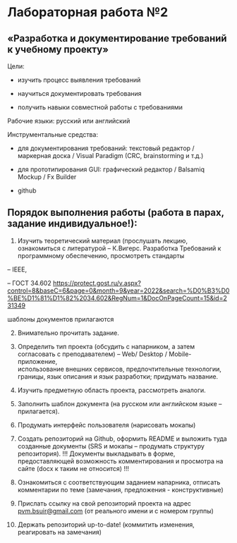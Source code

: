 # Лабораторная	работа	№2

## «Разработка	и	документирование	требований	к	учебному	проекту»

Цели:	

- изучить	процесс	выявления	требований

- научиться	документировать	требования

- получить	навыки	совместной	работы	с	требованиями

Рабочие	языки:	русский	или	английский

Инструментальные	средства:

- для	документирования	требований:	текстовый	редактор /	
маркерная	доска	/	Visual	Paradigm	(CRC,	brainstorming	и	т.д.)

- для	прототипирования	GUI:	графический	редактор	/	Balsamiq	
Mockup	/	Fx	Builder

- github

## Порядок	выполнения	работы	(работа	в	парах,	задание	индивидуальное!):

1. Изучить	теоретический	материал	(прослушать	лекцию,	
ознакомиться	с	литературой – К.Вигерс. Разработка	Требований	к	
программному	обеспечению,	просмотреть	стандарты	

– IEEE, 

– ГОСТ 34.602	 https://protect.gost.ru/v.aspx?control=8&baseC=6&page=0&month=9&year=2022&search=%D0%B3%D0%BE%D1%81%D1%82%2034.602&RegNum=1&DocOnPageCount=15&id=231349

шаблоны	документов	прилагаются 

2. Внимательно	прочитать	задание.

3. Определить	тип	проекта	(обсудить	с	напарником,	а	затем	
согласовать	с	преподавателем)	– Web/	Desktop	/	Mobile-приложение,	
использование	внешних	сервисов,	предпочтительные	технологии,	
границы,	язык	описания	и	язык	разработки;	придумать	название.

4. Изучить	предметную	область	проекта,	рассмотреть	аналоги.	

5. Заполнить	шаблон	документа	(на	русском	или	английском	языке	–
прилагается).	

6. Продумать	интерфейс	пользователя	(нарисовать	мокапы)

7. Создать	репозиторий	на	Github,	оформить	README и	выложить	туда	
созданные	документы (SRS и	мокапы – продумать	структуру
репозитория). !!! Документы	выкладывать	в	форме,	
предоставляющей	возможность	комментирования	и	просмотра	на	
сайте	(docx	к	таким	не	относится) !!!

8. Ознакомиться	с	соответствующим	заданием	напарника,	отписать	
комментарии	по	теме	(замечания,	предложения	- конструктивные)

9. Прислать	ссылку	на	свой	репозиторий	проекта на	адрес	
pvm.bsuir@gmail.com (от	реального	имени	и	с	номером	группы)

10. Держать	репозиторий	up-to-date! (коммитить	изменения,	
реагировать	на	замечания)


